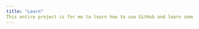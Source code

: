 ```yaml
---
title: "Learn"
This entire project is for me to learn how to use GitHub and learn something new in Python
---
```

